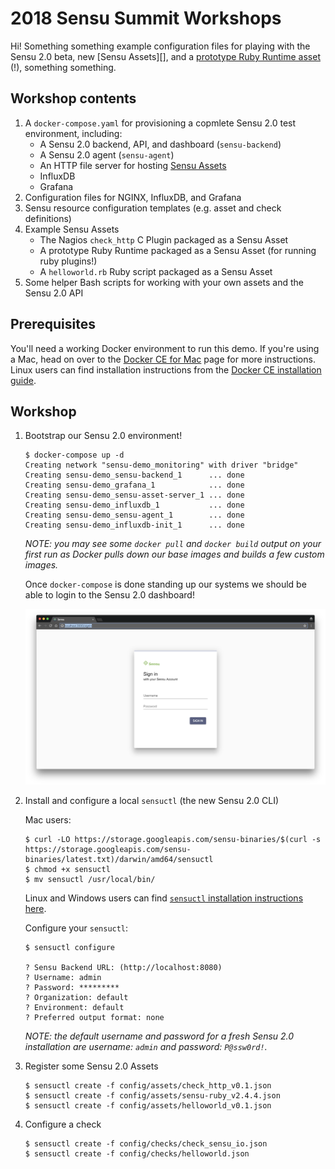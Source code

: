 # 2018 Sensu Summit Workshops

Hi! Something something example configuration files for playing with the Sensu
2.0 beta, new [Sensu Assets][], and a [prototype Ruby Runtime asset][sensu-ruby]
(!), something something.

[sensu-assets]: https://docs.sensu.io/sensu-core/2.0/reference/assets/
[sensu-ruby]:   https://github.com/calebhailey/sensu-ruby

## Workshop contents

1. A `docker-compose.yaml` for provisioning a copmlete Sensu 2.0 test
   environment, including:
   - A Sensu 2.0 backend, API, and dashboard (`sensu-backend`)
   - A Sensu 2.0 agent (`sensu-agent`)
   - An HTTP file server for hosting [Sensu Assets][sensu-assets]
   - InfluxDB
   - Grafana
2. Configuration files for NGINX, InfluxDB, and Grafana
3. Sensu resource configuration templates (e.g. asset and check definitions)
4. Example Sensu Assets
   - The Nagios `check_http` C Plugin packaged as a Sensu Asset
   - A prototype Ruby Runtime packaged as a Sensu Asset (for running ruby
     plugins!)
   - A `helloworld.rb` Ruby script packaged as a Sensu Asset  
5. Some helper Bash scripts for working with your own assets and the Sensu 2.0
   API

## Prerequisites

You'll need a working Docker environment to run this demo. If you're using a
Mac, head on over to the [Docker CE for Mac][docker-ce-for-mac] page for more
instructions. Linux users can find installation instructions from the
[Docker CE installation guide][docker-ce].

[docker-ce-for-mac]: https://store.docker.com/editions/community/docker-ce-desktop-mac
[docker-ce]: https://docs.docker.com/install/

## Workshop

1. Bootstrap our Sensu 2.0 environment!

   ```
   $ docker-compose up -d
   Creating network "sensu-demo_monitoring" with driver "bridge"
   Creating sensu-demo_sensu-backend_1      ... done
   Creating sensu-demo_grafana_1            ... done
   Creating sensu-demo_sensu-asset-server_1 ... done
   Creating sensu-demo_influxdb_1           ... done
   Creating sensu-demo_sensu-agent_1        ... done
   Creating sensu-demo_influxdb-init_1      ... done
   ```

   _NOTE: you may see some `docker pull` and `docker build` output on your first
   run as Docker pulls down our base images and builds a few custom images._

   Once `docker-compose` is done standing up our systems we should be able to
   login to the Sensu 2.0 dashboard!

   ![Sensu 2.0 dashboard login screen](docs/images/login.png "Sensu 2.0 dashboard login screen")

2. Install and configure a local `sensuctl` (the new Sensu 2.0 CLI)

   Mac users:

   ```
   $ curl -LO https://storage.googleapis.com/sensu-binaries/$(curl -s https://storage.googleapis.com/sensu-binaries/latest.txt)/darwin/amd64/sensuctl
   $ chmod +x sensuctl
   $ mv sensuctl /usr/local/bin/
   ```

   Linux and Windows users can find [`sensuctl` installation instructions
   here][sensuctl-install].

   Configure your `sensuctl`:

   ```
   $ sensuctl configure

   ? Sensu Backend URL: (http://localhost:8080)
   ? Username: admin
   ? Password: *********
   ? Organization: default
   ? Environment: default
   ? Preferred output format: none
   ```

   _NOTE: the default username and password for a fresh Sensu 2.0 installation
   are username: `admin` and password: `P@ssw0rd!`._

   [sensuctl-install]: https://docs.sensu.io/sensu-core/2.0/getting-started/configuring-sensuctl/#installation

3. Register some Sensu 2.0 Assets

   ```
   $ sensuctl create -f config/assets/check_http_v0.1.json
   $ sensuctl create -f config/assets/sensu-ruby_v2.4.4.json
   $ sensuctl create -f config/assets/helloworld_v0.1.json
   ```

4. Configure a check

   ```
   $ sensuctl create -f config/checks/check_sensu_io.json
   $ sensuctl create -f config/checks/helloworld.json
   ```

